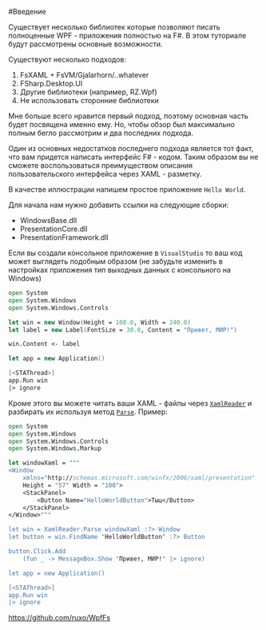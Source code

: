 #Введение



Существует несколько библиотек которые позволяют писать полноценные WPF - приложения полностью на F#. В этом туториале будут рассмотрены основные возможности.

Существуют несколько подходов:

1. FsXAML + FsVM/Gjalarhorn/..whatever
2. FSharp.Desktop.UI
3. Другие библиотеки (например, RZ.Wpf)
3. Не использовать сторонние библиотеки 

Мне больше всего нравится первый подход, поэтому основная часть будет посвящена именно ему. Но, чтобы обзор был максимально полным бегло рассмотрим и два последних подхода. 

Один из основных недостатков последнего подхода является тот факт, что вам придется написать интерфейс F# - кодом.
Таким образом вы не сможете воспользоваться преимуществом описания пользовательского интерфейса через XAML - разметку.

В качестве иллюстрации напишем простое приложение `Hello World`.

Для начала нам нужно добавить ссылки на следующие сборки:

- WindowsBase.dll
- PresentationCore.dll
- PresentationFramework.dll

Если вы создали консольное приложение в `VisualStudio` то ваш код может выглядеть подобным образом (не забудьте изменить в настройках приложения тип выходных данных с консольного на Windows)

```fsharp
open System
open System.Windows
open System.Windows.Controls

let win = new Window(Height = 100.0, Width = 240.0)
let label = new Label(FontSize = 30.0, Content = "Привет, МИР!")

win.Content <- label

let app = new Application()

[<STAThread>]
app.Run win
|> ignore
```

Кроме этого вы можете читать ваши XAML - файлы через [`XamlReader`](https://msdn.microsoft.com/ru-ru/library/system.windows.markup.xamlreader(v=vs.110).aspx) и разбирать их используя метод [`Parse`](https://msdn.microsoft.com/ru-ru/library/cc663033(v=vs.110).aspx). Пример:

```fsharp
open System
open System.Windows
open System.Windows.Controls
open System.Windows.Markup

let windowXaml = """
<Window
    xmlns="http://schemas.microsoft.com/winfx/2006/xaml/presentation"
    Height = "57" Width = "100">
    <StackPanel>
        <Button Name="HelloWorldButton">Тыц</Button>
    </StackPanel>
</Window>"""

let win = XamlReader.Parse windowXaml :?> Window
let button = win.FindName "HelloWorldButton" :?> Button

button.Click.Add
    (fun _ -> MessageBox.Show "Привет, МИР!" |> ignore)

let app = new Application()

[<STAThread>]
app.Run win
|> ignore
```

https://github.com/ruxo/WpfFs